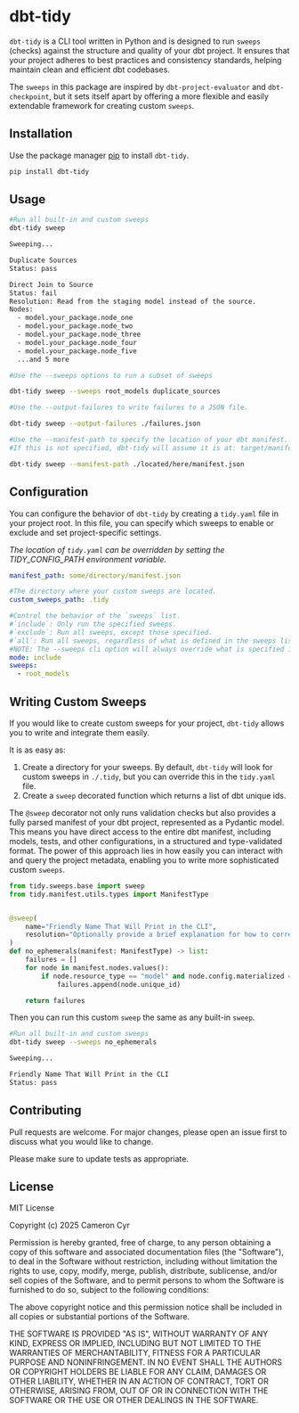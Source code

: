 # dbt-tidy

`dbt-tidy` is a CLI tool written in Python and is designed to run `sweeps` (checks) against the structure and quality of your dbt project. It ensures that your project adheres to best practices and consistency standards, helping maintain clean and efficient dbt codebases.

The `sweeps` in this package are inspired by `dbt-project-evaluator` and `dbt-checkpoint`, but it sets itself apart by offering a more flexible and easily extendable framework for creating custom `sweeps`.

## Installation

Use the package manager [pip](https://pypi.org/project/dbt-tidy/) to install `dbt-tidy`.

```bash
pip install dbt-tidy
```

## Usage

```bash
#Run all built-in and custom sweeps
dbt-tidy sweep

Sweeping...

Duplicate Sources
Status: pass

Direct Join to Source
Status: fail
Resolution: Read from the staging model instead of the source.
Nodes:
  - model.your_package.node_one
  - model.your_package.node_two
  - model.your_package.node_three
  - model.your_package.node_four
  - model.your_package.node_five
  ...and 5 more
```

```bash
#Use the --sweeps options to run a subset of sweeps

dbt-tidy sweep --sweeps root_models duplicate_sources
```

```bash
#Use the --output-failures to write failures to a JSON file.

dbt-tidy sweep --output-failures ./failures.json
```

```bash
#Use the --manifest-path to specify the location of your dbt manifest.
#If this is not specified, dbt-tidy will assume it is at: target/manifest.json

dbt-tidy sweep --manifest-path ./located/here/manifest.json
```

## Configuration
You can configure the behavior of `dbt-tidy` by creating a `tidy.yaml` file in your project root. In this file, you can specify which sweeps to enable or exclude and set project-specific settings.

_The location of `tidy.yaml` can be overridden by setting the TIDY_CONFIG_PATH environment variable._

```yaml
manifest_path: some/directory/manifest.json

#The directory where your custom sweeps are located.
custom_sweeps_path: .tidy

#Control the behavior of the `sweeps` list.
#`include`: Only run the specified sweeps.
#`exclude`: Run all sweeps, except those specified.
#`all`: Run all sweeps, regardless of what is defined in the sweeps list.
#NOTE: The --sweeps cli option will always override what is specified in this file.
mode: include
sweeps:
  - root_models
```

## Writing Custom Sweeps
If you would like to create custom sweeps for your project, `dbt-tidy` allows you to write and integrate them easily.

It is as easy as:
1.	Create a directory for your sweeps. By default, `dbt-tidy` will look for custom sweeps in `./.tidy`, but you can override this in the `tidy.yaml` file.
2.	Create a `sweep` decorated function which returns a list of dbt unique ids.

The `@sweep` decorator not only runs validation checks but also provides a fully parsed manifest of your dbt project, represented as a Pydantic model. This means you have direct access to the entire dbt manifest, including models, tests, and other configurations, in a structured and type-validated format. The power of this approach lies in how easily you can interact with and query the project metadata, enabling you to write more sophisticated custom `sweeps`.

```python
from tidy.sweeps.base import sweep
from tidy.manifest.utils.types import ManifestType


@sweep(
    name="Friendly Name That Will Print in the CLI",
    resolution="Optionally provide a brief explanation for how to correct failures.",
)
def no_ephemerals(manifest: ManifestType) -> list:
    failures = []
    for node in manifest.nodes.values():
        if node.resource_type == "model" and node.config.materialized == "ephemeral":
            failures.append(node.unique_id)

    return failures

```

Then you can run this custom `sweep` the same as any built-in `sweep`.
```bash
#Run all built-in and custom sweeps
dbt-tidy sweep --sweeps no_ephemerals

Sweeping...

Friendly Name That Will Print in the CLI
Status: pass
```

## Contributing

Pull requests are welcome. For major changes, please open an issue first
to discuss what you would like to change.

Please make sure to update tests as appropriate.

## License

MIT License

Copyright (c) 2025 Cameron Cyr

Permission is hereby granted, free of charge, to any person obtaining a copy
of this software and associated documentation files (the "Software"), to deal
in the Software without restriction, including without limitation the rights
to use, copy, modify, merge, publish, distribute, sublicense, and/or sell
copies of the Software, and to permit persons to whom the Software is
furnished to do so, subject to the following conditions:

The above copyright notice and this permission notice shall be included in all
copies or substantial portions of the Software.

THE SOFTWARE IS PROVIDED "AS IS", WITHOUT WARRANTY OF ANY KIND, EXPRESS OR
IMPLIED, INCLUDING BUT NOT LIMITED TO THE WARRANTIES OF MERCHANTABILITY,
FITNESS FOR A PARTICULAR PURPOSE AND NONINFRINGEMENT. IN NO EVENT SHALL THE
AUTHORS OR COPYRIGHT HOLDERS BE LIABLE FOR ANY CLAIM, DAMAGES OR OTHER
LIABILITY, WHETHER IN AN ACTION OF CONTRACT, TORT OR OTHERWISE, ARISING FROM,
OUT OF OR IN CONNECTION WITH THE SOFTWARE OR THE USE OR OTHER DEALINGS IN THE
SOFTWARE.